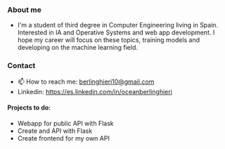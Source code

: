 
### About me 
- I'm a student of third degree in Computer Engineering living in Spain.
Interested in IA and Operative Systems and web app development. I hope my career will focus on these topics, training models and developing on the machine learning field.

### Contact
- 📫 How to reach me: berlinghieri10@gmail.com
- Linkedin: https://es.linkedin.com/in/oceanberlinghieri

#### Projects to do:
- Webapp for public API with Flask
- Create and API with Flask
- Create frontend for my own API
